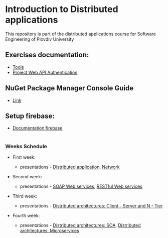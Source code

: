 # Introduction to Distributed applications
This repository is part of the distributed applications course for Software Engineering of Plovdiv University



## Exercises documentation:
* [Tools](https://github.com/pkyurkchiev/distributed-applications-for-se/tree/master/documentations/tools.md)
* [Project Web API Authentication](https://github.com/pkyurkchiev/distributed-applications-for-se/tree/master/documentations/project-authentication.md)


## NuGet Package Manager Console Guide
* [Link](https://github.com/pkyurkchiev/distributed-applications-se-p/tree/master/documentations/nuget-console.md)


## Setup firebase:
* [Documentation firebase](https://github.com/pkyurkchiev/distributed-applications-for-se/tree/master/documentations/setup-firebase.md)


#
### Weeks Schedule

* First week: 
  * presentations - [Distributed application](https://github.com/pkyurkchiev/distributed-applications-se/tree/master/presentations/Lecture-01.pdf), [Network](https://github.com/pkyurkchiev/distributed-applications-se/tree/master/presentations/Lecture-02.pdf)
  
* Second week:
  * presentations - [SOAP Web services](https://github.com/pkyurkchiev/distributed-applications-se/tree/master/presentations/Lecture-03.pdf), [RESTful Web services](https://github.com/pkyurkchiev/distributed-applications-se/tree/master/presentations/Lecture-04.pdf)
  
* Third week:
  * presentations - [Distributed architectures: Client - Server and N - Tier](https://github.com/pkyurkchiev/distributed-applications-se/tree/master/presentations/Lecture-05.pdf)
  
* Fourth week:
  * presentations - [Distributed architectures: SOA](https://github.com/pkyurkchiev/distributed-applications-se/tree/master/presentations/Lecture-06.pdf), [Distributed architectures: Microservices](https://github.com/pkyurkchiev/distributed-applications-se/tree/master/presentations/Lecture-07.pdf)